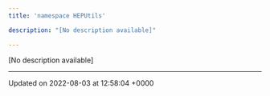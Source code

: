 ```yaml
---
title: 'namespace HEPUtils'

description: "[No description available]"

---
```







[No description available]






-------------------------------

Updated on 2022-08-03 at 12:58:04 +0000